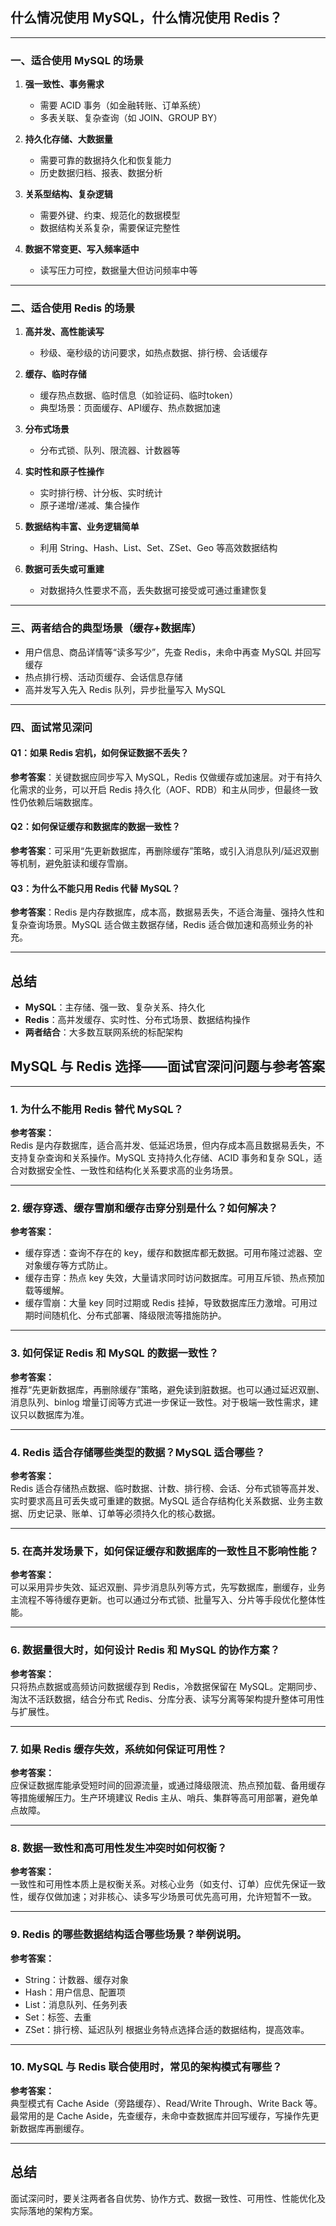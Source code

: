 ## 什么情况使用 MySQL，什么情况使用 Redis？

---

### 一、适合使用 MySQL 的场景

1. **强一致性、事务需求**
   - 需要 ACID 事务（如金融转账、订单系统）
   - 多表关联、复杂查询（如 JOIN、GROUP BY）

2. **持久化存储、大数据量**
   - 需要可靠的数据持久化和恢复能力
   - 历史数据归档、报表、数据分析

3. **关系型结构、复杂逻辑**
   - 需要外键、约束、规范化的数据模型
   - 数据结构关系复杂，需要保证完整性

4. **数据不常变更、写入频率适中**
   - 读写压力可控，数据量大但访问频率中等

---

### 二、适合使用 Redis 的场景

1. **高并发、高性能读写**
   - 秒级、毫秒级的访问要求，如热点数据、排行榜、会话缓存

2. **缓存、临时存储**
   - 缓存热点数据、临时信息（如验证码、临时token）
   - 典型场景：页面缓存、API缓存、热点数据加速

3. **分布式场景**
   - 分布式锁、队列、限流器、计数器等

4. **实时性和原子性操作**
   - 实时排行榜、计分板、实时统计
   - 原子递增/递减、集合操作

5. **数据结构丰富、业务逻辑简单**
   - 利用 String、Hash、List、Set、ZSet、Geo 等高效数据结构

6. **数据可丢失或可重建**
   - 对数据持久性要求不高，丢失数据可接受或可通过重建恢复

---

### 三、两者结合的典型场景（缓存+数据库）

- 用户信息、商品详情等“读多写少”，先查 Redis，未命中再查 MySQL 并回写缓存
- 热点排行榜、活动页缓存、会话信息存储
- 高并发写入先入 Redis 队列，异步批量写入 MySQL

---

### 四、面试常见深问

#### Q1：如果 Redis 宕机，如何保证数据不丢失？
**参考答案**：关键数据应同步写入 MySQL，Redis 仅做缓存或加速层。对于有持久化需求的业务，可以开启 Redis 持久化（AOF、RDB）和主从同步，但最终一致性仍依赖后端数据库。

#### Q2：如何保证缓存和数据库的数据一致性？
**参考答案**：可采用“先更新数据库，再删除缓存”策略，或引入消息队列/延迟双删等机制，避免脏读和缓存雪崩。

#### Q3：为什么不能只用 Redis 代替 MySQL？
**参考答案**：Redis 是内存数据库，成本高，数据易丢失，不适合海量、强持久性和复杂查询场景。MySQL 适合做主数据存储，Redis 适合做加速和高频业务的补充。

---

## 总结

- **MySQL**：主存储、强一致、复杂关系、持久化
- **Redis**：高并发缓存、实时性、分布式场景、数据结构操作
- **两者结合**：大多数互联网系统的标配架构

## MySQL 与 Redis 选择——面试官深问问题与参考答案

---

### 1. 为什么不能用 Redis 替代 MySQL？

**参考答案：**  
Redis 是内存数据库，适合高并发、低延迟场景，但内存成本高且数据易丢失，不支持复杂查询和关系操作。MySQL 支持持久化存储、ACID 事务和复杂 SQL，适合对数据安全性、一致性和结构化关系要求高的业务场景。

---

### 2. 缓存穿透、缓存雪崩和缓存击穿分别是什么？如何解决？

**参考答案：**  
- 缓存穿透：查询不存在的 key，缓存和数据库都无数据。可用布隆过滤器、空对象缓存等方式防止。
- 缓存击穿：热点 key 失效，大量请求同时访问数据库。可用互斥锁、热点预加载等缓解。
- 缓存雪崩：大量 key 同时过期或 Redis 挂掉，导致数据库压力激增。可用过期时间随机化、分布式部署、降级限流等措施防护。

---

### 3. 如何保证 Redis 和 MySQL 的数据一致性？

**参考答案：**  
推荐“先更新数据库，再删除缓存”策略，避免读到脏数据。也可以通过延迟双删、消息队列、binlog 增量订阅等方式进一步保证一致性。对于极端一致性需求，建议只以数据库为准。

---

### 4. Redis 适合存储哪些类型的数据？MySQL 适合哪些？

**参考答案：**  
Redis 适合存储热点数据、临时数据、计数、排行榜、会话、分布式锁等高并发、实时要求高且可丢失或可重建的数据。MySQL 适合存结构化关系数据、业务主数据、历史记录、账单、订单等必须持久化的核心数据。

---

### 5. 在高并发场景下，如何保证缓存和数据库的一致性且不影响性能？

**参考答案：**  
可以采用异步失效、延迟双删、异步消息队列等方式，先写数据库，删缓存，业务主流程不等待缓存更新。也可以通过分布式锁、批量写入、分片等手段优化整体性能。

---

### 6. 数据量很大时，如何设计 Redis 和 MySQL 的协作方案？

**参考答案：**  
只将热点数据或高频访问数据缓存到 Redis，冷数据保留在 MySQL。定期同步、淘汰不活跃数据，结合分布式 Redis、分库分表、读写分离等架构提升整体可用性与扩展性。

---

### 7. 如果 Redis 缓存失效，系统如何保证可用性？

**参考答案：**  
应保证数据库能承受短时间的回源流量，或通过降级限流、热点预加载、备用缓存等措施缓解压力。生产环境建议 Redis 主从、哨兵、集群等高可用部署，避免单点故障。

---

### 8. 数据一致性和高可用性发生冲突时如何权衡？

**参考答案：**  
一致性和可用性本质上是权衡关系。对核心业务（如支付、订单）应优先保证一致性，缓存仅做加速；对非核心、读多写少场景可优先高可用，允许短暂不一致。

---

### 9. Redis 的哪些数据结构适合哪些场景？举例说明。

**参考答案：**  
- String：计数器、缓存对象
- Hash：用户信息、配置项
- List：消息队列、任务列表
- Set：标签、去重
- ZSet：排行榜、延迟队列
  根据业务特点选择合适的数据结构，提高效率。

---

### 10. MySQL 与 Redis 联合使用时，常见的架构模式有哪些？

**参考答案：**  
典型模式有 Cache Aside（旁路缓存）、Read/Write Through、Write Back 等。最常用的是 Cache Aside，先查缓存，未命中查数据库并回写缓存，写操作先更新数据库再删缓存。

---

## 总结

面试深问时，要关注两者各自优势、协作方式、数据一致性、可用性、性能优化及实际落地的架构方案。